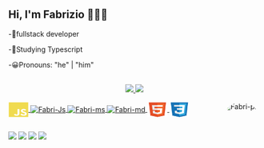 ## Hi, I'm Fabrizio 👋👨‍💻

-📌fullstack developer

-🌱Studying Typescript

-😀Pronouns: "he" | "him"

<div align="center">
  <br>
  <a href="https://github.com/Melo453">
  <img height="180em" src="https://github-readme-stats.vercel.app/api?username=Melo453&show_icons=true&theme=dracula&include_all_commits=true&count_private=true"/>
  <img height="180em" src="https://github-readme-stats.vercel.app/api/top-langs/?username=Melo453&layout=compact&langs_count=7&theme=dracula"/>
</div>
<div style="display: inline_block"><br>
  <img align="center" alt="Fabri-Js" height="30" width="40" src="https://raw.githubusercontent.com/devicons/devicon/master/icons/javascript/javascript-plain.svg">
  <img align="center" alt="Fabri-Js" height="30" width="40" src="https://cdn.jsdelivr.net/gh/devicons/devicon/icons/nodejs/nodejs-original.svg" />
  <img align="center" alt="Fabri-ms" height="40" width="70" src="https://cdn.jsdelivr.net/gh/devicons/devicon/icons/mysql/mysql-original-wordmark.svg" />
  <img align="center" alt="Fabri-md" height="30" width="40" src="https://cdn.jsdelivr.net/gh/devicons/devicon/icons/mongodb/mongodb-original.svg" /> 
  <img align="center" alt="Fabri-HTML" height="30" width="40" src="https://raw.githubusercontent.com/devicons/devicon/master/icons/html5/html5-original.svg">
  <img align="center" alt="Fabri-CSS" height="30" width="40" src="https://raw.githubusercontent.com/devicons/devicon/master/icons/css3/css3-original.svg">
  <img align="right" alt="Fabri-pic" height="150" style="border-radius:50px;" src="https://ibb.co/K6MgGMn">
</div>
  
  ##
 
<div> 
  
  <a href="https://www.instagram.com/_fabrimeloni_/" target="_blank"><img src="https://img.shields.io/badge/-Instagram-%23E4405F?style=for-the-badge&logo=instagram&logoColor=white" target="_blank"></a>
 <a href="https://discord.gg/Fabrizio Meloni#4096" target="_blank"><img src="https://img.shields.io/badge/Discord-7289DA?style=for-the-badge&logo=discord&logoColor=white" target="_blank"></a> 
  <a href = "mailto:fabrimeloni1@gmail.com"><img src="https://img.shields.io/badge/-Gmail-%23333?style=for-the-badge&logo=gmail&logoColor=white" target="_blank"></a>
  <a href="https://www.linkedin.com/in/fabrizio-meloni-4126711b7/" target="_blank"><img src="https://img.shields.io/badge/-LinkedIn-%230077B5?style=for-the-badge&logo=linkedin&logoColor=white" target="_blank"></a> 

 
</div>
